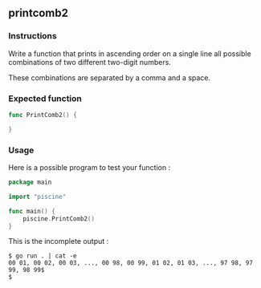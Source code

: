 ## printcomb2

### Instructions

Write a function that prints in ascending order on a single line all possible combinations of two different two-digit numbers.

These combinations are separated by a comma and a space.

### Expected function

```go
func PrintComb2() {

}
```

### Usage

Here is a possible program to test your function :

```go
package main

import "piscine"

func main() {
	piscine.PrintComb2()
}
```

This is the incomplete output :

```console
$ go run . | cat -e
00 01, 00 02, 00 03, ..., 00 98, 00 99, 01 02, 01 03, ..., 97 98, 97 99, 98 99$
$
```
